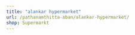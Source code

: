 ```yaml
---
title: "alankar hypermarket"
url: /pathanamthitta-aban/alankar-hypermarket/
shop: Supermarkt
---
```

